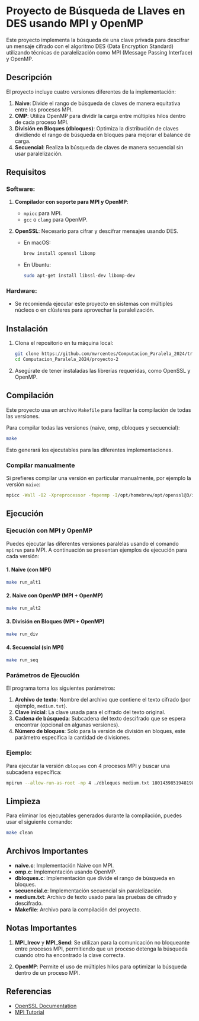 # Proyecto de Búsqueda de Llaves en DES usando MPI y OpenMP

Este proyecto implementa la búsqueda de una clave privada para descifrar un mensaje cifrado con el algoritmo DES (Data Encryption Standard) utilizando técnicas de paralelización como MPI (Message Passing Interface) y OpenMP.

## Descripción

El proyecto incluye cuatro versiones diferentes de la implementación:

1. **Naive**: Divide el rango de búsqueda de claves de manera equitativa entre los procesos MPI.
2. **OMP**: Utiliza OpenMP para dividir la carga entre múltiples hilos dentro de cada proceso MPI.
3. **División en Bloques (dbloques)**: Optimiza la distribución de claves dividiendo el rango de búsqueda en bloques para mejorar el balance de carga.
4. **Secuencial**: Realiza la búsqueda de claves de manera secuencial sin usar paralelización.

## Requisitos

### Software:

1. **Compilador con soporte para MPI y OpenMP**:
   - `mpicc` para MPI.
   - `gcc` o `clang` para OpenMP.

2. **OpenSSL**: Necesario para cifrar y descifrar mensajes usando DES.
   - En macOS:
     ```bash
     brew install openssl libomp
     ```
   - En Ubuntu:
     ```bash
     sudo apt-get install libssl-dev libomp-dev
     ```

### Hardware:

- Se recomienda ejecutar este proyecto en sistemas con múltiples núcleos o en clústeres para aprovechar la paralelización.

## Instalación

1. Clona el repositorio en tu máquina local:
   ```bash
   git clone https://github.com/mvrcentes/Computacion_Paralela_2024/tree/proyecto-2
   cd Computacion_Paralela_2024/proyecto-2
   ```

2. Asegúrate de tener instaladas las librerías requeridas, como OpenSSL y OpenMP.

## Compilación

Este proyecto usa un archivo `Makefile` para facilitar la compilación de todas las versiones.

Para compilar todas las versiones (naive, omp, dbloques y secuencial):

```bash
make
```

Esto generará los ejecutables para las diferentes implementaciones.

### Compilar manualmente

Si prefieres compilar una versión en particular manualmente, por ejemplo la versión `naive`:

```bash
mpicc -Wall -O2 -Xpreprocessor -fopenmp -I/opt/homebrew/opt/openssl@3/include -L/opt/homebrew/opt/openssl@3/lib naive.c -o naive -lcrypto -lomp -Wno-deprecated-declarations -Wunused-variable -Wunused-but-set-variable
```

## Ejecución

### Ejecución con MPI y OpenMP

Puedes ejecutar las diferentes versiones paralelas usando el comando `mpirun` para MPI. A continuación se presentan ejemplos de ejecución para cada versión:

#### 1. Naive (con MPI)

```bash
make run_alt1
```

#### 2. Naive con OpenMP (MPI + OpenMP)

```bash
make run_alt2
```

#### 3. División en Bloques (MPI + OpenMP)

```bash
make run_div
```

#### 4. Secuencial (sin MPI)

```bash
make run_seq
```

### Parámetros de Ejecución

El programa toma los siguientes parámetros:

1. **Archivo de texto**: Nombre del archivo que contiene el texto cifrado (por ejemplo, `medium.txt`).
2. **Clave inicial**: La clave usada para el cifrado del texto original.
3. **Cadena de búsqueda**: Subcadena del texto descifrado que se espera encontrar (opcional en algunas versiones).
4. **Número de bloques**: Solo para la versión de división en bloques, este parámetro especifica la cantidad de divisiones.

### Ejemplo:

Para ejecutar la versión `dbloques` con 4 procesos MPI y buscar una subcadena específica:

```bash
mpirun --allow-run-as-root -np 4 ./dbloques medium.txt 18014398519481984 "and typesetting industry" 1
```

## Limpieza

Para eliminar los ejecutables generados durante la compilación, puedes usar el siguiente comando:

```bash
make clean
```

## Archivos Importantes

- **naive.c**: Implementación Naive con MPI.
- **omp.c**: Implementación usando OpenMP.
- **dbloques.c**: Implementación que divide el rango de búsqueda en bloques.
- **secuencial.c**: Implementación secuencial sin paralelización.
- **medium.txt**: Archivo de texto usado para las pruebas de cifrado y descifrado.
- **Makefile**: Archivo para la compilación del proyecto.

## Notas Importantes

1. **MPI_Irecv** y **MPI_Send**: Se utilizan para la comunicación no bloqueante entre procesos MPI, permitiendo que un proceso detenga la búsqueda cuando otro ha encontrado la clave correcta.
  
2. **OpenMP**: Permite el uso de múltiples hilos para optimizar la búsqueda dentro de un proceso MPI.

## Referencias

- [OpenSSL Documentation](https://www.openssl.org/docs/)
- [MPI Tutorial](https://mpitutorial.com/)
